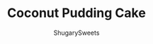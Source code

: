 ---
layout: ../../layouts/MarkdownPostLayout.astro
title: Coconut Pudding Cake
author: ShugarySweets
pubDate: 2019-01-15
description: "Looking for an easy dessert recipe that delivers impressive results? Make a delicious Coconut Pudding Cake with just a few ingredients! Moist cake with a creamy cool whip topping gets even better when you add a sprinkle of toasted coconut on top."
image_url: https://www.shugarysweets.com/wp-content/uploads/2014/04/coconut-pudding-cake-facebook.jpg
tags: ["Cake","American"]
calories: 121
protein: 1
carbohydrates: 14
fats: 7
fiber: 1
ingredients: ["1 box French Vanilla cake, plus ingredients to make according to package","1 package (3.4 ounce) instant coconut cream pudding mix","2 cups milk","12 ounce Cool Whip, thawed","1 cup toasted coconut"]
serves: 20
time: "3 hours 40 minutes"
prepTime: "10 minutes"
instructions: ["Prepare cake in a 13x9 according to package directions. Remove from oven and poke holes all over cake using the handle of a wooden spoon or a wooden skewer.","In a mixing bowl, whip together the pudding mix and milk. Immediately pour over warm cake, using a spatula to spread it. Cover with plastic wrap and refrigerate for 3 hours (or overnight).","When ready to serve, top with Cool whip and toasted coconut. Serve and enjoy!"]
nutrition: ["121 calories","14 grams carbohydrates","4 milligrams cholesterol","7 grams fat","1 grams fiber","1 grams protein","5 grams saturated fat","125 milligrams sodium","12 grams sugar","0 grams trans fat","1 grams unsaturated fat"]
---